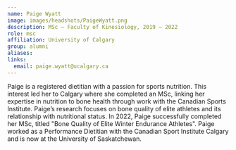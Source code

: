 ```yaml
---
name: Paige Wyatt
image: images/headshots/PaigeWyatt.png
description: MSc – Faculty of Kinesiology, 2019 – 2022
role: msc
affiliation: University of Calgary
group: alumni
aliases: 
links:
  email: paige.wyatt@ucalgary.ca
---
```


Paige is a registered dietitian with a passion for sports nutrition. 
This interest led her to Calgary where she completed an MSc, linking her expertise 
in nutrition to bone health through work with the Canadian Sports Institute. 
Paige’s research focuses on bone quality of elite athletes and its relationship with nutritional status.
In 2022, Paige successfully completed her MSc, titled "Bone Quality of Elite Winter Endurance Athletes".
Paige worked as a Performance Dietitian with the Canadian Sport Institute Calgary and is now at the
University of Saskatchewan.
